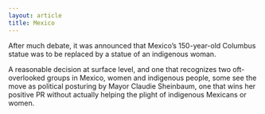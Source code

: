 ```yaml
---
layout: article
title: Mexico
---
```


After much debate, it was announced that Mexico’s 150-year-old Columbus statue was to be replaced by a statue of an indigenous woman.

A reasonable decision at surface level, and one that recognizes two oft-overlooked groups in Mexico, women and indigenous people, some see the move as political posturing by Mayor Claudie Sheinbaum, one that wins her positive PR without actually helping the plight of indigenous Mexicans or women.
